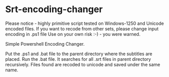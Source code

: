 # Srt-encoding-changer

Please notice - highly primitive script tested on Windows-1250 and Unicode encoded files. If you want to recode from other sets, please change input encoding in .ps1 file
Use on your own risk :-) - you were warned.

Simple Powershell Encoding Changer.

Put the .ps1 and .bat file to the parent directory where the subtitles are placed. Run the .bat file.
It searches for all .srt files in parent directory recursively.
Files found are recoded to unicode and saved under the same name.


